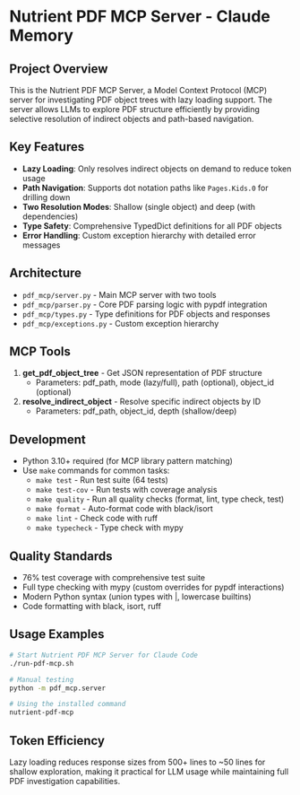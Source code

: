 # Nutrient PDF MCP Server - Claude Memory

## Project Overview
This is the Nutrient PDF MCP Server, a Model Context Protocol (MCP) server for investigating PDF object trees with lazy loading support. The server allows LLMs to explore PDF structure efficiently by providing selective resolution of indirect objects and path-based navigation.

## Key Features
- **Lazy Loading**: Only resolves indirect objects on demand to reduce token usage
- **Path Navigation**: Supports dot notation paths like `Pages.Kids.0` for drilling down
- **Two Resolution Modes**: Shallow (single object) and deep (with dependencies)
- **Type Safety**: Comprehensive TypedDict definitions for all PDF objects
- **Error Handling**: Custom exception hierarchy with detailed error messages

## Architecture
- `pdf_mcp/server.py` - Main MCP server with two tools
- `pdf_mcp/parser.py` - Core PDF parsing logic with pypdf integration
- `pdf_mcp/types.py` - Type definitions for PDF objects and responses
- `pdf_mcp/exceptions.py` - Custom exception hierarchy

## MCP Tools
1. **get_pdf_object_tree** - Get JSON representation of PDF structure
   - Parameters: pdf_path, mode (lazy/full), path (optional), object_id (optional)
2. **resolve_indirect_object** - Resolve specific indirect objects by ID
   - Parameters: pdf_path, object_id, depth (shallow/deep)

## Development
- Python 3.10+ required (for MCP library pattern matching)
- Use `make` commands for common tasks:
  - `make test` - Run test suite (64 tests)
  - `make test-cov` - Run tests with coverage analysis
  - `make quality` - Run all quality checks (format, lint, type check, test)
  - `make format` - Auto-format code with black/isort
  - `make lint` - Check code with ruff
  - `make typecheck` - Type check with mypy

## Quality Standards
- 76% test coverage with comprehensive test suite
- Full type checking with mypy (custom overrides for pypdf interactions)
- Modern Python syntax (union types with |, lowercase builtins)
- Code formatting with black, isort, ruff

## Usage Examples
```bash
# Start Nutrient PDF MCP Server for Claude Code
./run-pdf-mcp.sh

# Manual testing
python -m pdf_mcp.server

# Using the installed command
nutrient-pdf-mcp
```

## Token Efficiency
Lazy loading reduces response sizes from 500+ lines to ~50 lines for shallow exploration, making it practical for LLM usage while maintaining full PDF investigation capabilities.